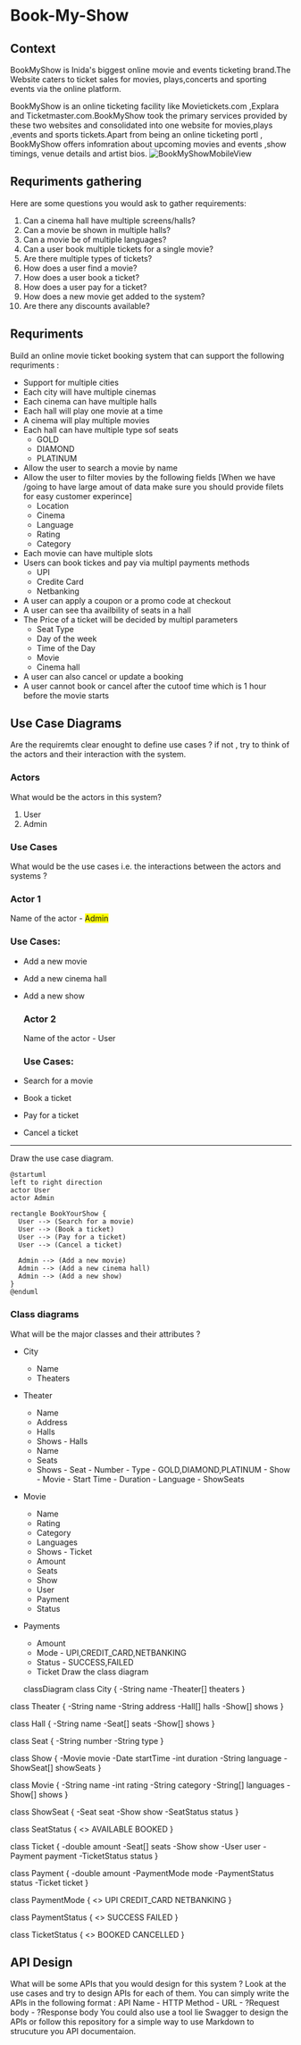 # Book-My-Show
## Context
BookMyShow is Inida's biggest online movie and events ticketing brand.The Website caters to ticket sales for movies, plays,concerts and sporting events via the online platform.

BookMyShow is an online ticketing facility like Movietickets.com ,Explara and Ticketmaster.com.BookMyShow took the primary services provided by these two websites and consolidated into one website for movies,plays ,events and sports tickets.Apart from being an online ticketing portl , BookMyShow offers infomration about upcoming movies and events ,show timings, venue details and artist bios.
![BookMyShowMobileView](https://github.com/kranthikumar786/Book-My-Show/blob/main/Images/BookMyShow.jpg)

## Requriments gathering
 Here are some questions you would ask to gather requirements:
 
1. Can a cinema hall have multiple screens/halls?
2. Can a movie be shown in multiple halls?
3. Can a movie be of multiple languages?
4. Can a user book multiple tickets for a single movie?
5. Are there multiple types of tickets?
6. How does a user find a movie?
7. How does a user book a ticket?
8. How does a user pay for a ticket?
9. How does a new movie get added to the system?
10. Are there any discounts available?
## Requriments 
 Build an online movie ticket booking system that can support the following requriments :
  - Support for multiple cities
  - Each city will have multiple cinemas
  - Each cinema can have multiple halls
  - Each hall will play one movie at a time
  - A cinema will play multiple movies
  - Each hall can have multiple type sof seats
     - GOLD
     - DIAMOND
     - PLATINUM
   - Allow the user to search a movie by name
   - Allow the user to filter movies by the following fields [When we have /going to have large amout of data make sure you should provide filets for easy customer experince]
      - Location
      - Cinema
      - Language
      - Rating
      - Category
  - Each movie can have multiple slots
  - Users can book tickes and pay via multipl payments methods
      - UPI
      - Credite Card
      - Netbanking
  - A user can apply a coupon or a promo code at checkout
  - A user can see tha availbility of seats in a hall
  - The Price of a ticket will be decided by multipl parameters
     - Seat Type
     - Day of the week
     - Time of the Day
     - Movie
     - Cinema hall
  - A user can also cancel or update a booking
  - A user cannot book or cancel after the cutoof time which is 1 hour before the movie starts
## Use Case Diagrams
 Are the requiremts clear enought to define use cases ? if not , try to think of the actors and their interaction with the system.
 ### Actors
What would be the actors in this system?
1. User
2. Admin
  ### Use Cases 
   What would be the use cases i.e. the interactions between the actors and systems ?
   ### Actor 1
   Name of the actor - <span style="background-color: yellow;">Admin</span>
   ### Use Cases:

- Add a new movie
- Add a new cinema hall
- Add a new show

   ### Actor 2
   Name of the actor - User
   ### Use Cases:

- Search for a movie
- Book a ticket
- Pay for a ticket
- Cancel a ticket
---
  Draw the use case diagram.
  
  ```plantuml
@startuml
left to right direction
actor User
actor Admin

rectangle BookYourShow {
    User --> (Search for a movie)
    User --> (Book a ticket)
    User --> (Pay for a ticket)
    User --> (Cancel a ticket)
    
    Admin --> (Add a new movie)
    Admin --> (Add a new cinema hall)
    Admin --> (Add a new show)
}
@enduml
```


 ### Class diagrams
  What will be the major classes and their attributes ?
   - City
       - Name
       - Theaters
   - Theater
        - Name
        - Address
        - Halls
        - Shows
    - Halls
        - Name
        - Seats
        - Shows
    - Seat 
         - Number
         - Type - GOLD,DIAMOND,PLATINUM
    - Show
         - Movie
         - Start Time
         - Duration
         - Language
         - ShowSeats
   - Movie
       - Name
       - Rating
       - Category
       - Languages
       - Shows
    - Ticket
       - Amount
       - Seats
       - Show
       - User
       - Payment
       - Status
   - Payments
       - Amount
       - Mode - UPI,CREDIT_CARD,NETBANKING
       - Status - SUCCESS,FAILED
       - Ticket
   Draw the class diagram 
             
        classDiagram
  class City {
    -String name
    -Theater[] theaters
  }

  class Theater {
    -String name
    -String address
    -Hall[] halls
    -Show[] shows
  }

  class Hall {
    -String name
    -Seat[] seats
    -Show[] shows
  }

  class Seat {
    -String number
    -String type
  }

  class Show {
    -Movie movie
    -Date startTime
    -int duration
    -String language
    -ShowSeat[] showSeats
  }

  class Movie {
    -String name
    -int rating
    -String category
    -String[] languages
    -Show[] shows
  }

  class ShowSeat {
    -Seat seat
    -Show show
    -SeatStatus status
  }

  class SeatStatus {
    <<enumeration>>
    AVAILABLE
    BOOKED
  }

  class Ticket {
    -double amount
    -Seat[] seats
    -Show show
    -User user
    -Payment payment
    -TicketStatus status
  }

  class Payment {
    -double amount
    -PaymentMode mode
    -PaymentStatus status
    -Ticket ticket
  }

  class PaymentMode {
    <<enumeration>>
    UPI
    CREDIT_CARD
    NETBANKING
  }

  class PaymentStatus {
    <<enumeration>>
    SUCCESS
    FAILED
  }

  class TicketStatus {
    <<enumeration>>
    BOOKED
    CANCELLED
  }

## API Design
 What will be some APIs that you would design for this system ?
 Look at the use cases and try to design APIs for each of them.
  You can simply write the APIs in the following format : API Name - HTTP Method - URL - ?Request body - ?Response body
You could also use a tool lie Swagger to design the APIs or follow this repository for a simple way to use Markdown to strucuture you API documentaion.

